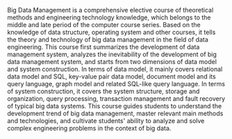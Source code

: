 Big Data Management is a comprehensive elective course of theoretical methods and engineering technology knowledge, which belongs to the middle and late period of the computer course series. Based on the knowledge of data structure, operating system and other courses, it tells the theory and technology of big data management in the field of data engineering. This course first summarizes the development of data management system, analyzes the inevitability of the development of big data management system, and starts from two dimensions of data model and system construction. In terms of data model, it mainly covers relational data model and SQL, key-value pair data model, document model and its query language, graph model and related SQL-like query language. In terms of system construction, it covers the system structure, storage and organization, query processing, transaction management and fault recovery of typical big data systems. This course guides students to understand the development trend of big data management, master relevant main methods and technologies, and cultivate students' ability to analyze and solve complex engineering problems in the context of big data.
